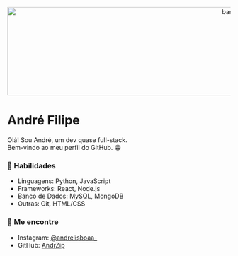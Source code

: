 <p align="center">
  <img src="https://i.pinimg.com/originals/16/03/fb/1603fb7077abb9093f4af305b4e5ce79.gif" width=1000 height=200 alt="banner"/>
</p>

# André Filipe

Olá! Sou André, um dev quase full-stack.<br>
Bem-vindo ao meu perfil do GitHub. 😁

### 🚀 Habilidades

- Linguagens: Python, JavaScript
- Frameworks: React, Node.js
- Banco de Dados: MySQL, MongoDB
- Outras: Git, HTML/CSS

### 🌱 Me encontre

- Instagram: [@andrelisboaa_](https://www.instagram.com/andrelisboaa_/)
- GitHub: [AndrZip](https://github.com/AndrZip/)
